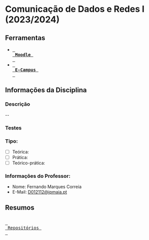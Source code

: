 # Comunicação de Dados e Redes I (2023/2024)
## Ferramentas
- [<kbd> <br> **Moodle** <br> </kbd>](https://moodle.maieutica.pt/course/view.php?id=18692)
- [<kbd> <br> **E-Campus** <br> </kbd>](https://e-campus.ismai.pt/004358/AnoLectivo/2023/Curso_31003/1_Ano/6C1146/default.aspx)
## Informações da Disciplina
### Descrição 
--
### Testes
### Tipo: 
- [ ] Teórica: 
- [ ] Prática: 
- [ ] Teórico-prática: 
### Informações do Professor:
- Nome: Fernando Marques Correia
- E-Mail: D012112@ipmaia.pt
## Resumos

## 
[<kbd> <br> Repositórios <br> </kbd>](https://github.com/orgs/FaculdadeLicenciatura/repositories)
